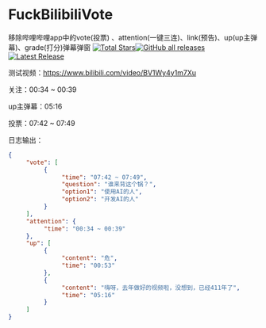 # FuckBilibiliVote
移除哔哩哔哩app中的vote(投票) 、attention(一键三连)、link(预告)、up(up主弹幕)、grade(打分)弹幕弹窗
[![Total Stars](https://img.shields.io/github/stars/zerorooot/FuckBilibiliVote?style=social)](https://github.com/zerorooot/FuckBilibiliVote/)<a href="https://github.com/Xposed-Modules-Repo/github.zerorooot.fuckbilibilivote"><img alt="GitHub all releases" src="https://img.shields.io/github/downloads/Xposed-Modules-Repo/github.zerorooot.fuckbilibilivote/total?label=Downloads"></a> [![Latest Release](https://img.shields.io/github/v/release/zerorooot/FuckBilibiliVote?label=Latest%20Release)](https://github.com/zerorooot/FuckBilibiliVote/releases)

测试视频：https://www.bilibili.com/video/BV1Wy4y1m7Xu

关注：00:34 ~ 00:39

up主弹幕：05:16

投票：07:42 ~ 07:49

日志输出：

```json
{
     "vote": [
          {
               "time": "07:42 ~ 07:49",
               "question": "谁来背这个锅？",
               "option1": "使用AI的人",
               "option2": "开发AI的人"
          }
     ],
     "attention": {
          "time": "00:34 ~ 00:39"
     },
     "up": [
          {
               "content": "危",
               "time": "00:53"
          },
          {
               "content": "嗨呀，去年做好的视频啦，没想到，已经411年了",
               "time": "05:16"
          }
     ]
}
```

